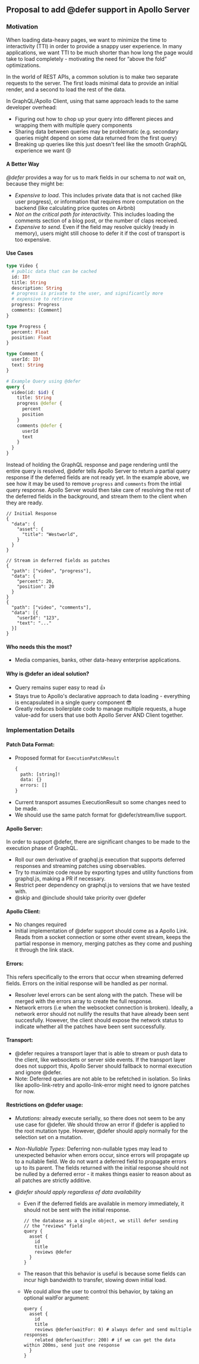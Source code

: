 ## Proposal to add @defer support in Apollo Server

### Motivation

When loading data-heavy pages, we want to minimize the time to interactivity (TTI) in order to provide a snappy user experience. In many applications, we want TTI to be much shorter than how long the page would take to load completely - motivating the need for “above the fold” optimizations.

In the world of REST APIs, a common solution is to make two separate requests to the server. The first loads minimal data to provide an initial render, and a second to load the rest of the data.

In GraphQL/Apollo Client, using that same approach leads to the same developer overhead:

- Figuring out how to chop up your query into different pieces and wrapping them with multiple query components
- Sharing data between queries may be problematic (e.g. secondary queries might depend on some data returned from the first query)
- Breaking up queries like this just doesn't feel like the smooth GraphQL experience we want 😢

#### A Better Way

_@defer_ provides a way for us to mark fields in our schema to _not_ wait on, because they might be:

- _Expensive to load_. This includes private data that is not cached (like user progress), or information that requires more computation on the backend (like calculating price quotes on Airbnb)
- _Not on the critical path for interactivity._ This includes loading the comments section of a blog post, or the number of claps received.
- _Expensive to send._ Even if the field may resolve quickly (ready in memory), users might still choose to defer it if the cost of transport is too expensive.

#### Use Cases

```graphql
type Video {
  # public data that can be cached
  id: ID!
  title: String
  description: String
  # progress is private to the user, and significantly more
  # expensive to retrieve
  progress: Progress
  comments: [Comment]
}

type Progress {
  percent: Float
  position: Float
}

type Comment {
  userId: ID!
  text: String
}

# Example Query using @defer
query {
  video(id: $id) {
    title: String
    progress @defer {
      percent
      position
    }
    comments @defer {
      userId
      text
    }
  }
}
```

Instead of holding the GraphQL response and page rendering until the entire query is resolved, @defer tells Apollo Server to return a partial query response if the deferred fields are not ready yet. In the example above, we see how it may be used to remove `progress` and `comments` from the intial query response. Apollo Server would then take care of resolving the rest of the deferred fields in the background, and stream them to the client when they are ready.

```
// Initial Response
{
  "data": {
    "asset": {
      "title": "Westworld",
    }
  }
}

// Stream in deferred fields as patches
{
  "path": ["video", "progress"],
  "data": {
    "percent": 20,
    "position": 20
  }
}
{
  "path": ["video", "comments"],
  "data": [{
    "userId": "123",
    "text": "..."
  }]
}
```

#### Who needs this the most?

- Media companies, banks, other data-heavy enterprise applications.

#### Why is @defer an ideal solution?

- Query remains super easy to read 👍
- Stays true to Apollo's declarative approach to data loading - everything is encapsulated in a single query component 😎
- Greatly reduces boilerplate code to manage multiple requests, a huge value-add for users that use both Apollo Server AND Client together.

### Implementation Details

#### Patch Data Format:

- Proposed format for `ExecutionPatchResult`
  ```graphql
  {
    path: [string]!
    data: {}
    errors: []
  }
  ```
- Current transport assumes ExecutionResult so some changes need to be made.
- We should use the same patch format for @defer/stream/live support.

#### Apollo Server:

In order to support @defer, there are significant changes to be made to the execution phase of GraphQL.

- Roll our own derivative of graphql.js execution that supports deferred responses and streaming patches using observables.
- Try to maximize code reuse by exporting types and utility functions from graphql.js, making a PR if necessary.
- Restrict peer dependency on graphql.js to versions that we have tested with.
- @skip and @include should take priority over @defer

#### Apollo Client:

- No changes required
- Initial implementation of @defer support should come as a Apollo Link. Reads from a socket connection or some other event stream, keeps the partial response in memory, merging patches as they come and pushing it through the link stack.

#### Errors:

This refers specifically to the errors that occur when streaming deferred fields. Errors on the initial response will be handled as per normal.

- Resolver level errors can be sent along with the patch. These will be merged with the errors array to create the full response.
- Network errors (i.e when the websocket connection is broken). Ideally, a network error should not nullify the results that have already been sent succesfully. However, the client should expose the network status to indicate whether all the patches have been sent successfully.  

#### Transport:

- @defer requires a transport layer that is able to stream or push data to the client, like websockets or server side events. If the transport layer does not support this, Apollo Server should fallback to normal execution and ignore @defer.
- Note: Deferred queries are not able to be refetched in isolation. So links like apollo-link-retry and apollo-link-error might need to ignore patches for now.

#### Restrictions on @defer usage:

- _Mutations:_ already execute serially, so there does not seem to be any use case for @defer. We should throw an error if @defer is applied to the root mutation type. However, @defer should apply normally for the selection set on a mutation.
- _Non-Nullable Types_: Deferring non-nullable types may lead to unexpected behavior when errors occur, since errors will propagate up to a nullable field. We do not want a deferred field to propagate errors up to its parent. The fields returned with the initial response should not be nulled by a deferred error - it makes things easier to reason about as all patches are strictly additive.

- _@defer should apply regardless of data availability_

  - Even if the deferred fields are available in memory immediately, it should not be sent with the initial response.

    ```// For example, even if the entire "asset" is queried from
    // the database as a single object, we still defer sending
    // the "reviews" field
    query {
      asset {
        id
        title
        reviews @defer
      }
    }
    ```

  - The reason that this behavior is useful is because some fields can incur high bandwidth to transfer, slowing down initial load.
  - We could allow the user to control this behavior, by taking an optional waitFor argument:
    ```
    query {
      asset {
        id
        title
        reviews @defer(waitFor: 0) # always defer and send multiple responses
        related @defer(waitFor: 200) # if we can get the data within 200ms, send just one response
      }
    }
    ```
